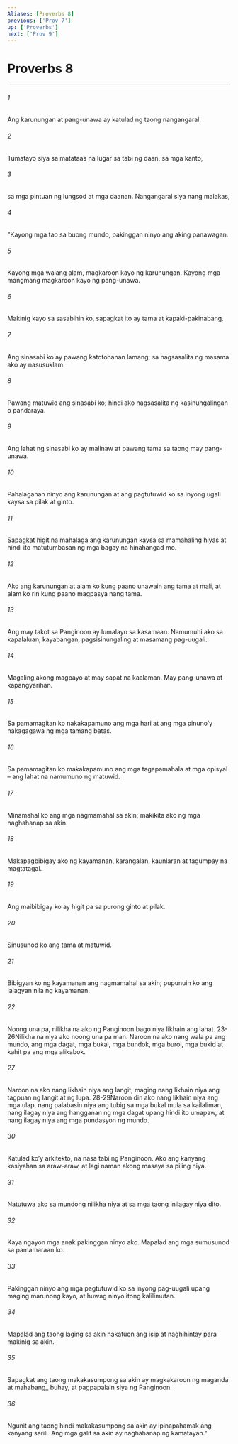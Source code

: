 ```yaml
---
Aliases: [Proverbs 8]
previous: ['Prov 7']
up: ['Proverbs']
next: ['Prov 9']
---
```

# Proverbs 8

***






















###### 1 










Ang karunungan at pang-unawa ay katulad ng taong nangangaral. 





















###### 2 










Tumatayo siya sa matataas na lugar sa tabi ng daan, sa mga kanto, 





















###### 3 










sa mga pintuan ng lungsod at mga daanan. Nangangaral siya nang malakas, 





















###### 4 










"Kayong mga tao sa buong mundo, pakinggan ninyo ang aking panawagan. 





















###### 5 










Kayong mga walang alam, magkaroon kayo ng karunungan. Kayong mga mangmang magkaroon kayo ng pang-unawa. 





















###### 6 










Makinig kayo sa sasabihin ko, sapagkat ito ay tama at kapaki-pakinabang. 





















###### 7 










Ang sinasabi ko ay pawang katotohanan lamang; sa nagsasalita ng masama ako ay nasusuklam. 





















###### 8 










Pawang matuwid ang sinasabi ko; hindi ako nagsasalita ng kasinungalingan o pandaraya. 





















###### 9 










Ang lahat ng sinasabi ko ay malinaw at pawang tama sa taong may pang-unawa. 





















###### 10 










Pahalagahan ninyo ang karunungan at ang pagtutuwid ko sa inyong ugali kaysa sa pilak at ginto. 





















###### 11 










Sapagkat higit na mahalaga ang karunungan kaysa sa mamahaling hiyas at hindi ito matutumbasan ng mga bagay na hinahangad mo. 





















###### 12 










Ako ang karunungan at alam ko kung paano unawain ang tama at mali, at alam ko rin kung paano magpasya nang tama. 





















###### 13 










Ang may takot sa Panginoon ay lumalayo sa kasamaan. Namumuhi ako sa kapalaluan, kayabangan, pagsisinungaling at masamang pag-uugali. 





















###### 14 










Magaling akong magpayo at may sapat na kaalaman. May pang-unawa at kapangyarihan. 





















###### 15 










Sa pamamagitan ko nakakapamuno ang mga hari at ang mga pinunoʼy nakagagawa ng mga tamang batas. 





















###### 16 










Sa pamamagitan ko makakapamuno ang mga tagapamahala at mga opisyal – ang lahat na namumuno ng matuwid. 





















###### 17 










Minamahal ko ang mga nagmamahal sa akin; makikita ako ng mga naghahanap sa akin. 





















###### 18 










Makapagbibigay ako ng kayamanan, karangalan, kaunlaran at tagumpay na magtatagal. 





















###### 19 










Ang maibibigay ko ay higit pa sa purong ginto at pilak. 





















###### 20 










Sinusunod ko ang tama at matuwid. 





















###### 21 










Bibigyan ko ng kayamanan ang nagmamahal sa akin; pupunuin ko ang lalagyan nila ng kayamanan. 





















###### 22 










Noong una pa, nilikha na ako ng Panginoon bago niya likhain ang lahat. 23-26Nilikha na niya ako noong una pa man. Naroon na ako nang wala pa ang mundo, ang mga dagat, mga bukal, mga bundok, mga burol, mga bukid at kahit pa ang mga alikabok. 





















###### 27 










Naroon na ako nang likhain niya ang langit, maging nang likhain niya ang tagpuan ng langit at ng lupa. 28-29Naroon din ako nang likhain niya ang mga ulap, nang palabasin niya ang tubig sa mga bukal mula sa kailaliman, nang ilagay niya ang hangganan ng mga dagat upang hindi ito umapaw, at nang ilagay niya ang mga pundasyon ng mundo. 





















###### 30 










Katulad koʼy arkitekto, na nasa tabi ng Panginoon. Ako ang kanyang kasiyahan sa araw-araw, at lagi naman akong masaya sa piling niya. 





















###### 31 










Natutuwa ako sa mundong nilikha niya at sa mga taong inilagay niya dito. 





















###### 32 










Kaya ngayon mga anak pakinggan ninyo ako. Mapalad ang mga sumusunod sa pamamaraan ko. 





















###### 33 










Pakinggan ninyo ang mga pagtutuwid ko sa inyong pag-uugali upang maging marunong kayo, at huwag ninyo itong kalilimutan. 





















###### 34 










Mapalad ang taong laging sa akin nakatuon ang isip at naghihintay para makinig sa akin. 





















###### 35 










Sapagkat ang taong makakasumpong sa akin ay magkakaroon ng maganda at mahabang_ buhay, at pagpapalain siya ng Panginoon. 





















###### 36 










Ngunit ang taong hindi makakasumpong sa akin ay ipinapahamak ang kanyang sarili. Ang mga galit sa akin ay naghahanap ng kamatayan."
